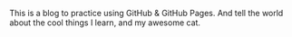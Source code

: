 This is a blog to practice using GitHub & GitHub Pages. And tell the world about the cool things I learn, and my awesome cat. 
